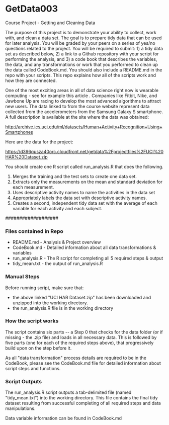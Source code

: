  
GetData003
==========

Course Project - Getting and Cleaning Data

The purpose of this project is to demonstrate your ability to collect, work with, and clean a data set. The goal is to prepare tidy data that can be used for later analysis. You will be graded by your peers on a series of yes/no questions related to the project. You will be required to submit: 1) a tidy data set as described below, 2) a link to a Github repository with your script for performing the analysis, and 3) a code book that describes the variables, the data, and any transformations or work that you performed to clean up the data called CodeBook.md. You should also include a README.md in the repo with your scripts. This repo explains how all of the scripts work and how they are connected.  

One of the most exciting areas in all of data science right now is wearable computing - see for example this article . Companies like Fitbit, Nike, and Jawbone Up are racing to develop the most advanced algorithms to attract new users. The data linked to from the course website represent data collected from the accelerometers from the Samsung Galaxy S smartphone. A full description is available at the site where the data was obtained: 

http://archive.ics.uci.edu/ml/datasets/Human+Activity+Recognition+Using+Smartphones 

Here are the data for the project: 

https://d396qusza40orc.cloudfront.net/getdata%2Fprojectfiles%2FUCI%20HAR%20Dataset.zip 

You should create one R script called run_analysis.R that does the following. 
1. Merges the training and the test sets to create one data set.
2. Extracts only the measurements on the mean and standard deviation for each measurement. 
3. Uses descriptive activity names to name the activities in the data set
4. Appropriately labels the data set with descriptive activity names. 
5. Creates a second, independent tidy data set with the average of each variable for each activity and each subject. 

###################

### Files contained in Repo

* README.md - Analysis & Project overview
* CodeBook.md - Detailed information about all data transformations & variables
* run_analysis.R - The R script for completing all 5 required steps & output
* tidy\_mean.txt - the output of run\_analysis.R

### Manual Steps

Before running script, make sure that:
* the above linked "UCI HAR Dataset.zip" has been downloaded and unzipped into the working directory.
* the run_analysis.R file is in the working directory


### How the script works

The script contains six parts -- a Step 0 that checks for the data folder (or if missing - the .zip file) and loads in all necessary data. This is followed by five parts (one for each of the required steps above), that progressively build upon on the step before it. 

As all "data transformation" process details are required to be in the CodeBook, please see the CodeBook.md file for detailed information about script steps and functions.


### Script Outputs

The run\_analysis.R script outputs a tab-delimited file (named "tidy\_mean.txt") into the working directory. This file contains the final tidy dataset resulting from successful completing of all required steps and data manipulations.

Data variable information can be found in CodeBook.md
